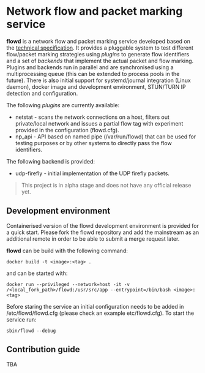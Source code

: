 # Network flow and packet marking service

**flowd** is a network flow and packet marking service developed based on the [technical specification](https://docs.google.com/document/d/1x9JsZ7iTj44Ta06IHdkwpv5Q2u4U2QGLWnUeN2Zf5ts/edit).
It provides a pluggable system to test different flow/packet marking strategies using  *plugins* to generate flow 
identifiers and a set of *backends* that implement the actual packet and flow marking. Plugins and backends run in 
parallel and are synchronised using a multiprocessing queue (this can be extended to process pools in the future). 
There is also initial support for systemd/journal integration (Linux daemon), docker image and development
environment, STUN/TURN IP detection and configuration.  

The following *plugins* are currently available:
- netstat - scans the network connections on a host, filters out private/local network and issues a partial flow tag with 
experiment provided in the configuration (flowd.cfg).
- np_api - API based on named pipe (/var/run/flowd) that can be used for testing purposes or by other systems to directly 
  pass the flow identifiers.
  
The following backend is provided:
- udp-firefly - initial implementation of the UDP firefly packets.

> This project is in alpha stage and does not have any official release yet. 

## Development environment
Containerised version of the flowd development environment is provided for a quick start. Please fork the flowd repository
and add the mainstream as an additional remote in order to be able to submit a merge request later. 

**flowd** can be build with the following command:
```buildoutcfg
docker build -t <image>:<tag> .
```

and can be started with:
```buildoutcfg
docker run --privileged --network=host -it -v /<local_fork_path>/flowd:/usr/src/app --entrypoint=/bin/bash <image>:<tag>  
```

Before staring the service an initial configuration needs to be added in /etc/flowd/flowd.cfg 
(please check an example etc/flowd.cfg). To start the service run:
```buildoutcfg
sbin/flowd --debug
```

## Contribution guide
TBA




